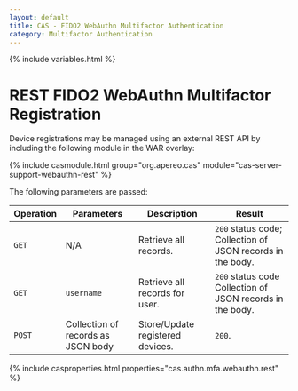 ```yaml
---
layout: default
title: CAS - FIDO2 WebAuthn Multifactor Authentication
category: Multifactor Authentication
---
```


{% include variables.html %}

# REST FIDO2 WebAuthn Multifactor Registration

Device registrations may be managed using an external REST API by including the following module in the WAR overlay:

{% include casmodule.html group="org.apereo.cas" module="cas-server-support-webauthn-rest" %}

The following parameters are passed:

| Operation        | Parameters      | Description      | Result
|------------------|-----------------|------------------|-----------------------------------------------------
| `GET`            | N/A             | Retrieve all records.     | `200` status code; Collection of JSON records in the body.
| `GET`            | `username`      | Retrieve all records for user.  | `200` status code Collection of JSON records in the body.
| `POST`           | Collection of records as JSON body | Store/Update registered devices. | `200`.

{% include casproperties.html properties="cas.authn.mfa.webauthn.rest" %}
